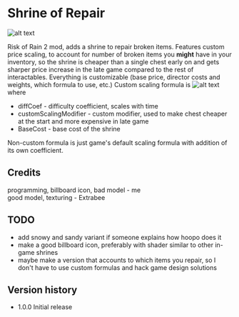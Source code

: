 # Shrine of Repair
![alt text](https://raw.githubusercontent.com/viliger2/ShrineOfRepair/main/images/screenshot.jpg)

Risk of Rain 2 mod, adds a shrine to repair broken items. Features custom price scaling, to account for number of broken items you **might** have in your inventory, so the shrine is cheaper than a single chest early on and gets sharper price increase in the late game compared to the rest of interactables. Everything is customizable (base price, director costs and weights, which formula to use, etc.)
Custom scaling formula is
![alt text](https://github.com/viliger2/ShrineOfRepair/blob/main/images/formula.png)  
where
* diffCoef - difficulty coefficient, scales with time
* customScalingModifier - custom modifier, used to make chest cheaper at the start and more expensive in late game
* BaseCost - base cost of the shrine

Non-custom formula is just game's default scaling formula with addition of its own coefficient.

## Credits
programming, billboard icon, bad model - me  
good model, texturing - Extrabee

## TODO
* add snowy and sandy variant if someone explains how hoopo does it
* make a good billboard icon, preferably with shader similar to other in-game shrines
* maybe make a version that accounts to which items you repair, so I don't have to use custom formulas and hack game design solutions

## Version history
* 1.0.0 Initial release

